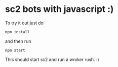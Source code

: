 # sc2 bots with javascript :)

To try it out just do
``` 
npm install
```
and then run
```
npm start
```
This should start sc2 and run a wroker rush. :)
